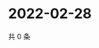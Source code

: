 # 2022-02-28

共 0 条

<!-- BEGIN WEIBO -->
<!-- 最后更新时间 Mon Feb 28 2022 04:09:59 GMT+0800 (China Standard Time) -->

<!-- END WEIBO -->
